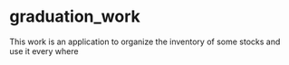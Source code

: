 # graduation_work
This work is an application to organize the inventory of some stocks and use it every where 
